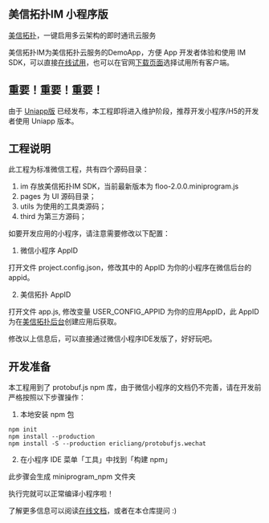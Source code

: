 ## 美信拓扑IM 小程序版

[美信拓扑](https://www.maximtop.com/)，一键启用多云架构的即时通讯云服务

美信拓扑IM为美信拓扑云服务的DemoApp，方便 App 开发者体验和使用 IM SDK，可以直接[在线试用](https://chat-h5.maximtop.com)，也可以在官网[下载页面](https://www.maximtop.com/downloads/)选择试用所有客户端。

## 重要！重要！重要！  

由于 [Uniapp版](https://github.com/maxim-top/maxim-uniapp) 已经发布，本工程即将进入维护阶段，推荐开发小程序/H5的开发者使用 Uniapp 版本。

## 工程说明

此工程为标准微信工程，共有四个源码目录：

1. im 存放美信拓扑IM SDK，当前最新版本为 floo-2.0.0.miniprogram.js
2. pages 为 UI 源码目录；
3. utils 为使用的工具类源码；
4. third 为第三方源码；

如要开发应用的小程序，请注意需要修改以下配置：

1. 微信小程序 AppID

打开文件 project.config.json，修改其中的 AppID 为你的小程序在微信后台的 appid。

2. 美信拓扑 AppID

打开文件 app.js, 修改变量 USER_CONFIG_APPID 为你的应用AppID，此 AppID 为在[美信拓扑后台](https://console.maximtop.com/)创建应用后获取。

修改以上信息后，可以直接通过微信小程序IDE发版了，好好玩吧。

## 开发准备

本工程用到了 protobuf.js npm 库，由于微信小程序的文档仍不完善，请在开发前严格按照以下步骤操作：

1. 本地安装 npm 包

```
npm init
npm install --production
npm install -S --production ericliang/protobufjs.wechat
```
2. 在小程序 IDE 菜单「工具」中找到「构建 npm」

此步骤会生成 miniprogram_npm 文件夹

执行完就可以正常编译小程序啦！

了解更多信息可以阅读[在线文档](https://www.maximtop.com/docs/)，或者在本仓库提问 :)
